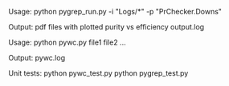 Usage:
python pygrep_run.py -i "Logs/*" -p "PrChecker.Downs"

Output:
pdf files with plotted purity vs efficiency
output.log

Usage:
python pywc.py file1 file2 ...

Output:
pywc.log

Unit tests:
python pywc_test.py
python pygrep_test.py
